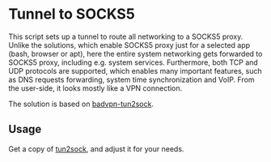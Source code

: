 # Tunnel to SOCKS5

This script sets up a tunnel to route all networking to a SOCKS5 proxy. Unlike the solutions, which enable SOCKS5 proxy just for a selected app (bash, browser or apt), here the entire system networking gets forwarded to SOCKS5 proxy, including e.g. system services. Furthermore, both TCP and UDP protocols are supported, which enables many important features, such as DNS requests forwarding, system time synchronization and VoIP. From the user-side, it looks mostly like a VPN connection.

The solution is based on [badvpn-tun2sock](https://github.com/ambrop72/badvpn/blob/master/tun2socks/badvpn-tun2socks.8).

## Usage

Get a copy of [tun2sock](tun2sock), and adjust it for your needs.

